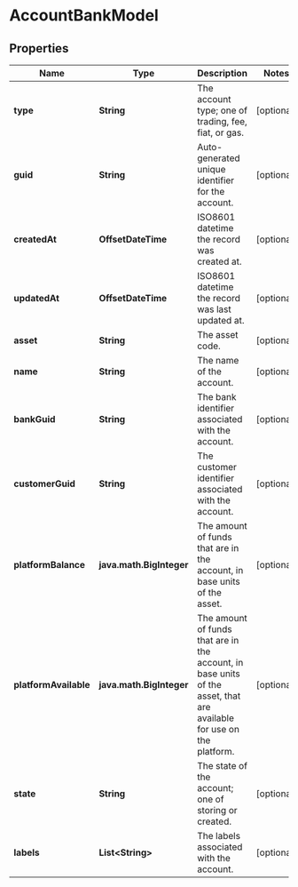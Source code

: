 

# AccountBankModel


## Properties

| Name | Type | Description | Notes |
|------------ | ------------- | ------------- | -------------|
|**type** | **String** | The account type; one of trading, fee, fiat, or gas. |  [optional] |
|**guid** | **String** | Auto-generated unique identifier for the account. |  [optional] |
|**createdAt** | **OffsetDateTime** | ISO8601 datetime the record was created at. |  [optional] |
|**updatedAt** | **OffsetDateTime** | ISO8601 datetime the record was last updated at. |  [optional] |
|**asset** | **String** | The asset code. |  [optional] |
|**name** | **String** | The name of the account. |  [optional] |
|**bankGuid** | **String** | The bank identifier associated with the account. |  [optional] |
|**customerGuid** | **String** | The customer identifier associated with the account. |  [optional] |
|**platformBalance** | **java.math.BigInteger** | The amount of funds that are in the account, in base units of the asset. |  [optional] |
|**platformAvailable** | **java.math.BigInteger** | The amount of funds that are in the account, in base units of the asset, that are available for use on the platform. |  [optional] |
|**state** | **String** | The state of the account; one of storing or created. |  [optional] |
|**labels** | **List&lt;String&gt;** | The labels associated with the account. |  [optional] |



